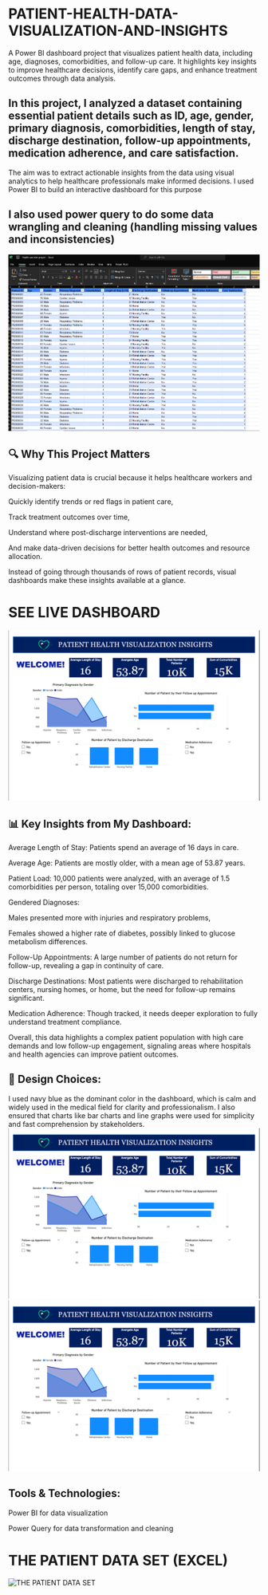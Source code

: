# PATIENT-HEALTH-DATA-VISUALIZATION-AND-INSIGHTS
A Power BI dashboard project that visualizes patient health data, including age, diagnoses, comorbidities, and follow-up care. It highlights key insights to improve healthcare decisions, identify care gaps, and enhance treatment outcomes through data analysis.
## In this project, I analyzed a dataset containing essential patient details such as ID, age, gender, primary diagnosis, comorbidities, length of stay, discharge destination, follow-up appointments, medication adherence, and care satisfaction.

The aim was to extract actionable insights from the data using visual analytics to help healthcare professionals make informed decisions. I used Power BI to build an interactive dashboard for this purpose
## I also used power query to do some data wrangling and cleaning (handling missing values and inconsistencies)
![EXCEL SCREENSHOT](https://raw.githubusercontent.com/shelle533/PATIENT-HEALTH-DATA-VISUALIZATION-AND-INSIGHTS/a3c940057bdbc51467312d8747598d030b51f48a/Screenshot%202025-07-23%20161241.png)
## 🔍 Why This Project Matters
Visualizing patient data is crucial because it helps healthcare workers and decision-makers:

Quickly identify trends or red flags in patient care,

Track treatment outcomes over time,

Understand where post-discharge interventions are needed,

And make data-driven decisions for better health outcomes and resource allocation.

Instead of going through thousands of rows of patient records, visual dashboards make these insights available at a glance.
  # SEE LIVE DASHBOARD
![POWWER BI DASHBOARD SCREENSHOT](https://github.com/shelle533/PATIENT-HEALTH-DATA-VISUALIZATION-AND-INSIGHTS/blob/main/screenshot%20for%20project%20submission%203mtt.png?raw=true)
## 📊 Key Insights from My Dashboard:
Average Length of Stay: Patients spend an average of 16 days in care.

Average Age: Patients are mostly older, with a mean age of 53.87 years.

Patient Load: 10,000 patients were analyzed, with an average of 1.5 comorbidities per person, totaling over 15,000 comorbidities.

Gendered Diagnoses:

Males presented more with injuries and respiratory problems,

Females showed a higher rate of diabetes, possibly linked to glucose metabolism differences.

Follow-Up Appointments: A large number of patients do not return for follow-up, revealing a gap in continuity of care.

Discharge Destinations: Most patients were discharged to rehabilitation centers, nursing homes, or home, but the need for follow-up remains significant.

Medication Adherence: Though tracked, it needs deeper exploration to fully understand treatment compliance.

Overall, this data highlights a complex patient population with high care demands and low follow-up engagement, signaling areas where hospitals and health agencies can improve patient outcomes.

## 🎨 Design Choices:
I used navy blue as the dominant color in the dashboard, which is calm and widely used in the medical field for clarity and professionalism.
I also ensured that charts like bar charts and line graphs were used for simplicity and fast comprehension by stakeholders.
![POWWER BI DASHBOARD SCREENSHOT](https://github.com/shelle533/PATIENT-HEALTH-DATA-VISUALIZATION-AND-INSIGHTS/blob/main/screenshot%20for%20project%20submission%203mtt.png?raw=true)
![POWWER BI DASHBOARD SCREENSHOT](https://github.com/shelle533/PATIENT-HEALTH-DATA-VISUALIZATION-AND-INSIGHTS/blob/main/screenshot%20for%20project%20submission%203mtt.png?raw=true)

## Tools & Technologies:
Power BI for data visualization

Power Query for data transformation and cleaning
# THE PATIENT DATA SET (EXCEL)
![THE PATIENT DATA SET]()
